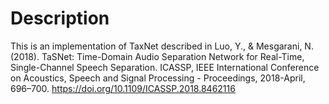 

# Description

This is an implementation of TaxNet described in Luo, Y., & Mesgarani, N. (2018). TaSNet: Time-Domain Audio Separation Network for Real-Time, Single-Channel Speech Separation. ICASSP, IEEE International Conference on Acoustics, Speech and Signal Processing - Proceedings, 2018-April, 696–700. https://doi.org/10.1109/ICASSP.2018.8462116
